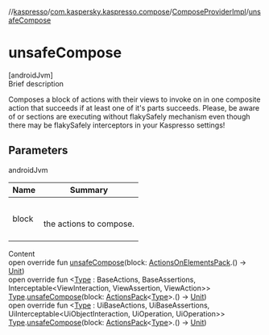 //[kaspresso](../../index.md)/[com.kaspersky.kaspresso.compose](../index.md)/[ComposeProviderImpl](index.md)/[unsafeCompose](unsafe-compose.md)



# unsafeCompose  
[androidJvm]  
Brief description  


Composes a block of actions with their views to invoke on in one composite action that succeeds if at least one of it's parts succeeds. Please, be aware of or sections are executing without flakySafely mechanism     even though there may be flakySafely interceptors in your Kaspresso settings!



## Parameters  
  
androidJvm  
  
|  Name|  Summary| 
|---|---|
| block| <br><br>the actions to compose.<br><br>
  
  
Content  
open override fun [unsafeCompose](unsafe-compose.md)(block: [ActionsOnElementsPack](../../com.kaspersky.kaspresso.compose.pack/-actions-on-elements-pack/index.md).() -> [Unit](https://kotlinlang.org/api/latest/jvm/stdlib/kotlin/-unit/index.html))  
open override fun <[Type](unsafe-compose.md) : BaseActions, BaseAssertions, Interceptable<ViewInteraction, ViewAssertion, ViewAction>> [Type](unsafe-compose.md).[unsafeCompose](unsafe-compose.md)(block: [ActionsPack](../../com.kaspersky.kaspresso.compose.pack/-actions-pack/index.md)<[Type](unsafe-compose.md)>.() -> [Unit](https://kotlinlang.org/api/latest/jvm/stdlib/kotlin/-unit/index.html))  
open override fun <[Type](unsafe-compose.md) : UiBaseActions, UiBaseAssertions, UiInterceptable<UiObjectInteraction, UiOperation<UiObject2>, UiOperation<UiObject2>>> [Type](unsafe-compose.md).[unsafeCompose](unsafe-compose.md)(block: [ActionsPack](../../com.kaspersky.kaspresso.compose.pack/-actions-pack/index.md)<[Type](unsafe-compose.md)>.() -> [Unit](https://kotlinlang.org/api/latest/jvm/stdlib/kotlin/-unit/index.html))  




